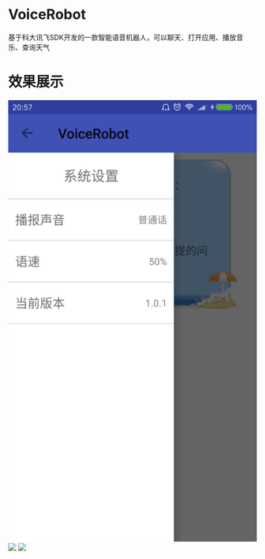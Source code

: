 # VoiceRobot

基于科大讯飞SDK开发的一款智能语音机器人，可以聊天、打开应用、播放音乐、查询天气

# 效果展示
![](images/image1.png)
![](images/image2.png)
![](images/image3.png)